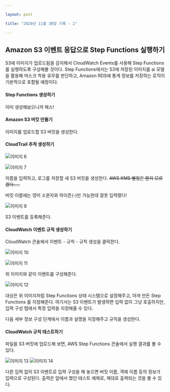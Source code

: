 ```yaml
---

layout: post

title: "2020년 11월 30일 기록 - 2"

---
```

<h2>Amazon S3 이벤트 응답으로 Step Functions 실행하기</h2>

S3에 이미지가 업로드됨을 감지해서 CloudWatch Events를 사용해 Step Functions를 실행하도록 구성해볼 것이다. Step Functions에서는 S3에 저장된 이미지를 ai 모델을 활용해 마스크 착용 유무를 판단하고, Amazon RDS에 통계 정보를 저장하는 로직이 기본적으로 포함될 예정이다.



<h4>Step Functions 생성하기</h4>

이미 생성해놨으니까 패스!



<h4>Amazon S3 버킷 만들기</h4>

이미지를 업로드할 S3 버킷을 생성한다.



<h4>CloudTrail 추적 생성하기</h4>

![이미지 6](https://user-images.githubusercontent.com/30336831/100575743-176e3280-3320-11eb-9d75-2951a5d8834a.png)

![이미지 7](https://user-images.githubusercontent.com/30336831/100575866-543a2980-3320-11eb-93e3-aab46f494402.png)

이름을 입력하고, 로그를 저장할 새 S3 버킷을 생성한다. ~~AWS KMS 별칭은 뭔지 모르겠다.....~~

버킷 이름에는 영어 소문자와 하이픈(-)만 가능한데 잘못 입력했다!

![이미지 9](https://user-images.githubusercontent.com/30336831/100576127-cad72700-3320-11eb-8ff3-139afd227487.png)

S3 이벤트를 등록해준다.



<h4>CloudWatch 이벤트 규칙 생성하기</h4>

CloudWatch 콘솔에서 이벤트 - 규칙 - 규칙 생성을 클릭한다.

![이미지 10](https://user-images.githubusercontent.com/30336831/100576674-f870a000-3321-11eb-86bd-9fc51d8dfb2b.png)

![이미지 11](https://user-images.githubusercontent.com/30336831/100576974-8e0c2f80-3322-11eb-9013-2946254cbebc.png)

위 이미지와 같이 이벤트를 구성해준다.

![이미지 12](https://user-images.githubusercontent.com/30336831/100577190-04a92d00-3323-11eb-9bb2-c4d77651e601.png)

대상은 위 이미지처럼 Step Functions 상태 시스템으로 설정해주고, 아까 만든 Step Functions 를 지정해준다. 여기서는 S3 이벤트가 발생하면 입력 없이 그냥 호출하지만, 입력 구성 탭에서 특정 입력을 지정해줄 수 있다. 

다음 세부 정보 구성 단계에서 이름과 설명을 지정해주고 규칙을 생성한다.



<h4>CloudWatch 규칙 테스트하기</h4>

파일을 S3 버킷에 업로드해 보면, AWS Step Functions 콘솔에서 실행 결과를 볼 수 있다.

![이미지 13](https://user-images.githubusercontent.com/30336831/100577651-01fb0780-3324-11eb-88a7-9cc77eb36eb5.png)
![이미지 14](https://user-images.githubusercontent.com/30336831/100577657-032c3480-3324-11eb-83be-c3bb84bb752f.png)

다른 입력 없이 S3 이벤트로 입력 구성을 해 놓으면 버킷 이름, 객체 이름 등의 정보가 입력으로 구성된다. 출력은 앞에서 했던 테스트 예제로, 제대로 출력되는 것을 볼 수 있다.